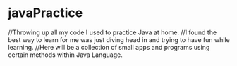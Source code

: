 # javaPractice
//Throwing up all my code I used to practice Java at home.
//I found the best way to learn for me was just diving head in and trying to have fun while learning.
//Here will be a collection of small apps and programs using certain methods within Java Language.
